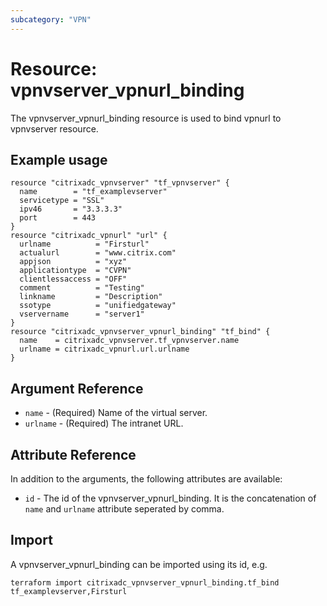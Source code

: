 ```yaml
---
subcategory: "VPN"
---
```


# Resource: vpnvserver_vpnurl_binding

The vpnvserver_vpnurl_binding resource is used to bind vpnurl to vpnvserver resource.


## Example usage

```hcl
resource "citrixadc_vpnvserver" "tf_vpnvserver" {
  name        = "tf_examplevserver"
  servicetype = "SSL"
  ipv46       = "3.3.3.3"
  port        = 443
}
resource "citrixadc_vpnurl" "url" {
  urlname          = "Firsturl"
  actualurl        = "www.citrix.com"
  appjson          = "xyz"
  applicationtype  = "CVPN"
  clientlessaccess = "OFF"
  comment          = "Testing"
  linkname         = "Description"
  ssotype          = "unifiedgateway"
  vservername      = "server1"
}
resource "citrixadc_vpnvserver_vpnurl_binding" "tf_bind" {
  name    = citrixadc_vpnvserver.tf_vpnvserver.name
  urlname = citrixadc_vpnurl.url.urlname
}
```


## Argument Reference

* `name` - (Required) Name of the virtual server.
* `urlname` - (Required) The intranet URL.


## Attribute Reference

In addition to the arguments, the following attributes are available:

* `id` - The id of the vpnvserver_vpnurl_binding. It is the concatenation of `name` and `urlname` attribute seperated by comma.


## Import

A vpnvserver_vpnurl_binding can be imported using its id, e.g.

```shell
terraform import citrixadc_vpnvserver_vpnurl_binding.tf_bind tf_examplevserver,Firsturl
```